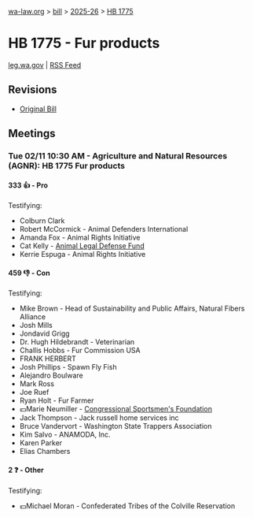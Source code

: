 [wa-law.org](/) > [bill](/bill/) > [2025-26](/bill/2025-26/) > [HB 1775](/bill/2025-26/hb/1775/)

# HB 1775 - Fur products
[leg.wa.gov](https://app.leg.wa.gov/billsummary?BillNumber=1775&Year=2025&Initiative=false) | [RSS Feed](./rss.xml)

## Revisions
* [Original Bill](1/)

## Meetings
### Tue 02/11 10:30 AM - Agriculture and Natural Resources (AGNR): HB 1775 Fur products
#### 333 👍 - Pro
Testifying:
* Colburn Clark
* Robert McCormick - Animal Defenders International
* Amanda Fox - Animal Rights Initiative
* Cat Kelly - [Animal Legal Defense Fund](/org/animal_legal_defense_fund/)
* Kerrie Espuga - Animal Rights Initiative

#### 459 👎 - Con
Testifying:
* Mike Brown - Head of Sustainability and Public Affairs, Natural Fibers Alliance
* Josh Mills
* Jondavid Grigg
* Dr. Hugh Hildebrandt - Veterinarian
* Challis Hobbs - Fur Commission USA
* FRANK HERBERT
* Josh Phillips - Spawn Fly Fish
* Alejandro Boulware
* Mark Ross
* Joe Ruef
* Ryan Holt - Fur Farmer
* 💵Marie Neumiller - [Congressional Sportsmen's Foundation](/org/congressional_sportsmen's_foundation/)
* Jack Thompson - Jack russell home services inc
* Bruce Vandervort - Washington State Trappers Association
* Kim Salvo - ANAMODA, Inc.
* Karen Parker
* Elias Chambers

#### 2 ❓ - Other
Testifying:
* 💵Michael Moran - Confederated Tribes of the Colville Reservation
